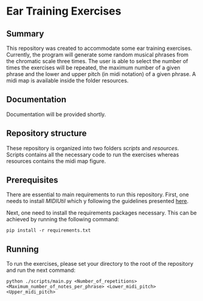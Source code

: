 # Ear Training Exercises
## Summary

This repository was created to accommodate some ear training exercises. Currently, the program will generate some random musical phrases from the chromatic scale three times. The user is able to select the number of times the exercises will be repeated, the maximum number of a given phrase and the lower and upper pitch (in midi notation) of a given phrase. A midi map is available inside the folder resources.

## Documentation

Documentation will be provided shortly.

## Repository structure

These repository is organized into two folders *scripts* and *resources*. Scripts contains all the necessary code to run the exercises whereas resources contains the midi map figure.

## Prerequisites

There are essential to main requirements to run this repository. First, one needs to install *MIDIUtil* which y following the guidelines presented [here](https://github.com/MarkCWirt/MIDIUtil).

Next, one need to install the requirements packages necessary. This can be achieved by running the following command:

```
pip install -r requirements.txt
```

## Running

To run the exercises, please set your directory to the root of the repository and run the next command:

```
python ./scripts/main.py <Number_of_repetitions> <Maximum_number_of_notes_per_phrase> <Lower_midi_pitch> <Upper_midi_pitch>
```

